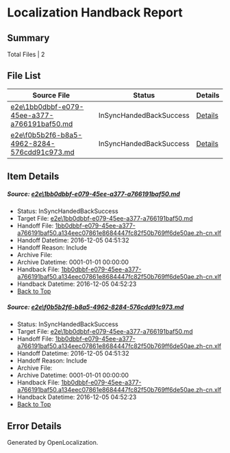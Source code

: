 # <a name='report-top'></a> Localization Handback Report

## Summary
 Total Files | 2

## File List
 Source File | Status | Details 
 ----------- | ------ | ------- 
 [e2e\1bb0dbbf-e079-45ee-a377-a766191baf50.md](https://github.com/OpenLocalizationTestOrg/ol-test0/blob/081801147566edddb93a9f7206188e28fb2cd35f/e2e/1bb0dbbf-e079-45ee-a377-a766191baf50.md) | InSyncHandedBackSuccess | [Details](#bf45d7d2c3e178be93014b706c8dfe803c432c801)
 [e2e\f0b5b2f6-b8a5-4962-8284-576cdd91c973.md](https://github.com/OpenLocalizationTestOrg/ol-test0/blob/081801147566edddb93a9f7206188e28fb2cd35f/e2e/f0b5b2f6-b8a5-4962-8284-576cdd91c973.md) | InSyncHandedBackSuccess | [Details](#bf45d7d2c3e178be93014b706c8dfe803c432c804)

## Item Details
##### <a name='bf45d7d2c3e178be93014b706c8dfe803c432c801'></a> Source: [e2e\1bb0dbbf-e079-45ee-a377-a766191baf50.md](https://github.com/OpenLocalizationTestOrg/ol-test0/blob/081801147566edddb93a9f7206188e28fb2cd35f/e2e/1bb0dbbf-e079-45ee-a377-a766191baf50.md)
* Status: InSyncHandedBackSuccess
* Target File: [e2e\1bb0dbbf-e079-45ee-a377-a766191baf50.md](https://github.com/OpenLocalizationTestOrg/ol-test0-zhcn/blob/29e48e8f105e3f2d564dd1d3f21c1e698acea26e/e2e/1bb0dbbf-e079-45ee-a377-a766191baf50.md)
* Handoff File: [1bb0dbbf-e079-45ee-a377-a766191baf50.a134eec07861e8684447fc82f50b769ff6de50ae.zh-cn.xlf](https://github.com/OpenLocalizationTestOrg/ol-test0-handoff/blob/817e8d0068db0e3a8b1e653b2b762239a9ea90fa/ol-handoff/OpenLocalizationTestOrg/ol-test0-zhcn/shujia/ht/1bb0dbbf-e079-45ee-a377-a766191baf50.a134eec07861e8684447fc82f50b769ff6de50ae.zh-cn.xlf)
* Handoff Datetime: 2016-12-05 04:51:32
* Handoff Reason: Include
* Archive File: 
* Archive Datetime: 0001-01-01 00:00:00
* Handback File: [1bb0dbbf-e079-45ee-a377-a766191baf50.a134eec07861e8684447fc82f50b769ff6de50ae.zh-cn.xlf](https://github.com/OpenLocalizationTestOrg/ol-test0-handback/blob/a3c53cf137095569a02049c79758d9473b8b4523/ol-handback/OpenLocalizationTestOrg/ol-test0-zhcn/shujia/ht/1bb0dbbf-e079-45ee-a377-a766191baf50.a134eec07861e8684447fc82f50b769ff6de50ae.zh-cn.xlf)
* Handback Datetime: 2016-12-05 04:52:23
* [Back to Top](#report-top)

##### <a name='bf45d7d2c3e178be93014b706c8dfe803c432c804'></a> Source: [e2e\f0b5b2f6-b8a5-4962-8284-576cdd91c973.md](https://github.com/OpenLocalizationTestOrg/ol-test0/blob/081801147566edddb93a9f7206188e28fb2cd35f/e2e/f0b5b2f6-b8a5-4962-8284-576cdd91c973.md)
* Status: InSyncHandedBackSuccess
* Target File: [e2e\1bb0dbbf-e079-45ee-a377-a766191baf50.md](https://github.com/OpenLocalizationTestOrg/ol-test0-zhcn/blob/29e48e8f105e3f2d564dd1d3f21c1e698acea26e/e2e/1bb0dbbf-e079-45ee-a377-a766191baf50.md)
* Handoff File: [1bb0dbbf-e079-45ee-a377-a766191baf50.a134eec07861e8684447fc82f50b769ff6de50ae.zh-cn.xlf](https://github.com/OpenLocalizationTestOrg/ol-test0-handoff/blob/817e8d0068db0e3a8b1e653b2b762239a9ea90fa/ol-handoff/OpenLocalizationTestOrg/ol-test0-zhcn/shujia/ht/1bb0dbbf-e079-45ee-a377-a766191baf50.a134eec07861e8684447fc82f50b769ff6de50ae.zh-cn.xlf)
* Handoff Datetime: 2016-12-05 04:51:32
* Handoff Reason: Include
* Archive File: 
* Archive Datetime: 0001-01-01 00:00:00
* Handback File: [1bb0dbbf-e079-45ee-a377-a766191baf50.a134eec07861e8684447fc82f50b769ff6de50ae.zh-cn.xlf](https://github.com/OpenLocalizationTestOrg/ol-test0-handback/blob/a3c53cf137095569a02049c79758d9473b8b4523/ol-handback/OpenLocalizationTestOrg/ol-test0-zhcn/shujia/ht/1bb0dbbf-e079-45ee-a377-a766191baf50.a134eec07861e8684447fc82f50b769ff6de50ae.zh-cn.xlf)
* Handback Datetime: 2016-12-05 04:52:23
* [Back to Top](#report-top)


## Error Details

Generated by OpenLocalization.

